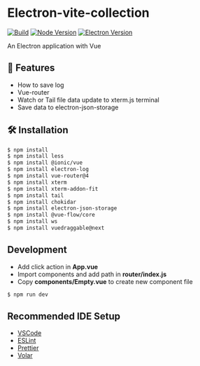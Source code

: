# Electron-vite-collection
[![Build](https://img.shields.io/badge/build-electron_vite-orange)](link)
[![Node Version](https://img.shields.io/badge/node-22.17.0-blue)](link)
[![Electron Version](https://img.shields.io/badge/electron-36.7.1-006400)](link)

An Electron application with Vue

## 🚀 Features
- How to save log
- Vue-router
- Watch or Tail file data update to xterm.js terminal
- Save data to electron-json-storage

## 🛠️ Installation
```bash
$ npm install
$ npm install less
$ npm install @ionic/vue
$ npm install electron-log
$ npm install vue-router@4
$ npm install xterm
$ npm install xterm-addon-fit
$ npm install tail
$ npm install chokidar
$ npm install electron-json-storage
$ npm install @vue-flow/core
$ npm install ws
$ npm install vuedraggable@next
```

## Development
- Add click action in **App.vue**
- Import components and add path in **router/index.js**
- Copy **components/Empty.vue** to create new component file

```bash
$ npm run dev
```

## Recommended IDE Setup
- [VSCode](https://code.visualstudio.com/)
- [ESLint](https://marketplace.visualstudio.com/items?itemName=dbaeumer.vscode-eslint)
- [Prettier](https://marketplace.visualstudio.com/items?itemName=esbenp.prettier-vscode)
- [Volar](https://marketplace.visualstudio.com/items?itemName=Vue.volar)